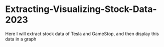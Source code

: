 # Extracting-Visualizing-Stock-Data-2023
Here I will extract stock data of Tesla and GameStop, and then display this data in a graph
